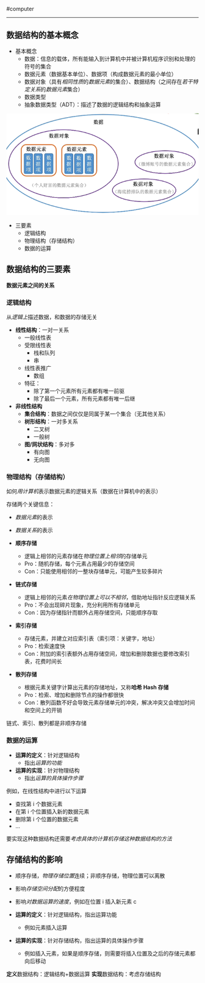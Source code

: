 #computer 

---
## 数据结构的基本概念

- 基本概念
	- 数据：信息的载体，所有能输入到计算机中并被计算机程序识别和处理的符号的集合
	- 数据元素（数据基本单位）、数据项（构成数据元素的最小单位）
	- 数据对象（具有*相同性质*的*数据元素*的集合）、数据结构（之间存在*若干特定关系*的*数据元素*集合）
	- 数据类型
	- 抽象数据类型（ADT）：描述了数据的逻辑结构和抽象运算

![数据的基本概念](../img/Pasted%20image%2020231206093951.png)

- 三要素
	- 逻辑结构
	- 物理结构（存储结构）
	- 数据的运算

## 数据结构的三要素

**数据元素之间的关系**
### 逻辑结构

从*逻辑上*描述数据，和数据的存储无关

- **线性结构**：一对一关系
	- 一般线性表
	- 受限线性表
		- 栈和队列
		- 串
	- 线性表推广
		- 数组
	- 特征：
		- 除了第一个元素所有元素都有唯一前驱
		- 除了最后一个元素，所有元素都有唯一后继
- **非线性结构**
	- **集合结构**：数据之间仅仅是同属于某一个集合（无其他关系）
	- **树形结构**：一对多关系
		- 二叉树
		- 一般树
	- **图/网状结构**：多对多
		- 有向图
		- 无向图

### 物理结构（存储结构）

如何*用计算机*表示数据元素的逻辑关系（数据在计算机中的表示）

存储两个关键信息：
- *数据元素*的表示
- *数据关系*的表示

- **顺序存储**
	- 逻辑上相邻的元素存储在*物理位置上相邻*的存储单元
	- Pro：随机存储，每个元素占用最少的存储空间
	- Con：只能使用相邻的一整块存储单元，可能产生较多碎片
- **链式存储**
	- 逻辑上相邻的元素*在物理位置上可以不相邻*，借助地址指针反应逻辑关系
	- Pro：不会出现碎片现象，充分利用所有存储单元
	- Con：因为存储指针而额外占用存储空间，只能顺序存取
- **索引存储**
	- 存储元素，并建立对应索引表（索引项：关键字，地址）
	- Pro：检索速度快
	- Con：附加的索引表额外占用存储空间，增加和删除数据也要修改索引表，花费时间长
- **散列存储**
	- 根据元素关键字计算出元素的存储地址，又称**哈希 Hash 存储**
	- Pro：检索、增加和删除节点的操作都很快
	- Con：散列函数不好会导致元素存储单元的冲突，解决冲突又会增加时间和空间上的开销

链式、索引、散列都是非顺序存储

### 数据的运算

- **运算的定义**：针对逻辑结构
	- 指出*运算的功能*
- **运算的实现**：针对物理结构
	- 指出*运算的具体操作步骤*

例如，在线性结构中进行以下运算
- 查找第 i 个数据元素
- 在第 i 个位置插入新的数据元素
- 删除第 i 个位置的数据元素
- ...

要实现这种数据结构还需要*考虑具体的计算机存储这种数据结构的方法*

## 存储结构的影响

- 顺序存储，*物理存储位置*连续；非顺序存储，物理位置可以离散
- 影响*存储空间分配*的方便程度
- 影响*对数据运算的速度*，例如在位置 i 插入新元素 c

- **运算的定义**：针对逻辑结构，指出运算功能
	- 例如元素插入运算
- **运算的实现**：针对存储结构，指出运算的具体操作步骤
	- 例如插入元素，如果是顺序存储，则需要将插入位置及之后的存储元素都向后移动

**定义**数据结构：逻辑结构+数据运算
**实现**数据结构：考虑存储结构